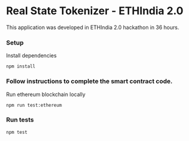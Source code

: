 # Real State Tokenizer - ETHIndia 2.0
This application was developed in ETHIndia 2.0 hackathon in 36 hours.

### Setup

Install dependencies

`npm install`

### Follow instructions to complete the smart contract code.

Run ethereum blockchain locally

`npm run test:ethereum`

### Run tests
`npm test`
